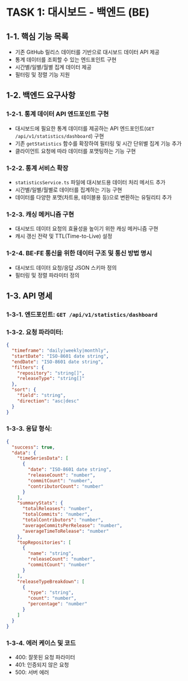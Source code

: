 # TASK 1: 대시보드 - 백엔드 (BE)

## 1-1. 핵심 기능 목록
- 기존 GitHub 릴리스 데이터를 기반으로 대시보드 데이터 API 제공
- 통계 데이터를 조회할 수 있는 엔드포인트 구현
- 시간별/일별/월별 집계 데이터 제공
- 필터링 및 정렬 기능 지원

## 1-2. 백엔드 요구사항

### 1-2-1. 통계 데이터 API 엔드포인트 구현
- 대시보드에 필요한 통계 데이터를 제공하는 API 엔드포인트(`GET /api/v1/statistics/dashboard`) 구현
- 기존 `getStatistics` 함수를 확장하여 필터링 및 시간 단위별 집계 기능 추가
- 클라이언트 요청에 따라 데이터를 포맷팅하는 기능 구현

### 1-2-2. 통계 서비스 확장
- `statisticsService.ts` 파일에 대시보드용 데이터 처리 메서드 추가
- 시간별/일별/월별로 데이터를 집계하는 기능 구현
- 데이터를 다양한 포맷(차트용, 테이블용 등)으로 변환하는 유틸리티 추가

### 1-2-3. 캐싱 메커니즘 구현
- 대시보드 데이터 요청의 효율성을 높이기 위한 캐싱 메커니즘 구현
- 캐시 갱신 전략 및 TTL(Time-to-Live) 설정

### 1-2-4. BE-FE 통신을 위한 데이터 구조 및 통신 방법 명시
- 대시보드 데이터 요청/응답 JSON 스키마 정의
- 필터링 및 정렬 파라미터 정의

## 1-3. API 명세

### 1-3-1. 엔드포인트: `GET /api/v1/statistics/dashboard`

### 1-3-2. 요청 파라미터:

```json
{
  "timeframe": "daily|weekly|monthly",
  "startDate": "ISO-8601 date string",
  "endDate": "ISO-8601 date string",
  "filters": {
    "repository": "string[]",
    "releaseType": "string[]"
  },
  "sort": {
    "field": "string",
    "direction": "asc|desc"
  }
}
```

### 1-3-3. 응답 형식:

```json
{
  "success": true,
  "data": {
    "timeSeriesData": [
      {
        "date": "ISO-8601 date string",
        "releaseCount": "number",
        "commitCount": "number",
        "contributorCount": "number"
      }
    ],
    "summaryStats": {
      "totalReleases": "number",
      "totalCommits": "number",
      "totalContributors": "number",
      "averageCommitsPerRelease": "number",
      "averageTimeToRelease": "number"
    },
    "topRepositories": [
      {
        "name": "string",
        "releaseCount": "number",
        "commitCount": "number"
      }
    ],
    "releaseTypeBreakdown": [
      {
        "type": "string",
        "count": "number",
        "percentage": "number"
      }
    ]
  }
}
```

### 1-3-4. 에러 케이스 및 코드

- 400: 잘못된 요청 파라미터
- 401: 인증되지 않은 요청
- 500: 서버 에러
